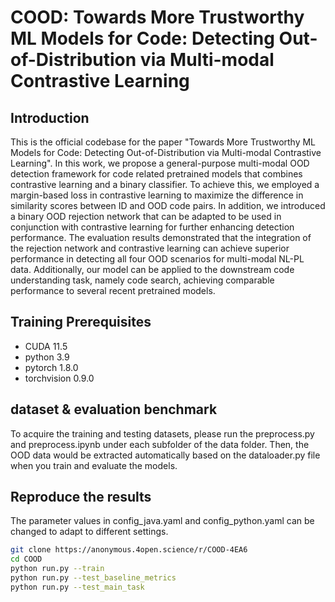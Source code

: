# COOD: Towards More Trustworthy ML Models for Code: Detecting Out-of-Distribution via Multi-modal Contrastive Learning

## Introduction
This is the official codebase for the paper "Towards More Trustworthy ML Models for Code: Detecting Out-of-Distribution via Multi-modal Contrastive Learning". In this work, we propose a general-purpose multi-modal OOD detection framework for code related pretrained
models that combines contrastive learning and a binary classifier. To achieve this, we employed a
margin-based loss in contrastive learning to maximize the difference in similarity scores between ID
and OOD code pairs. In addition, we introduced a binary OOD rejection network that can be adapted
to be used in conjunction with contrastive learning for further enhancing detection performance. The
evaluation results demonstrated that the integration of the rejection network and contrastive
learning can achieve superior performance in detecting all four OOD scenarios for multi-modal
NL-PL data. Additionally, our model can be applied to the downstream code understanding task, namely code search, achieving comparable
performance to several recent pretrained models.

## Training Prerequisites
- CUDA 11.5
- python 3.9
- pytorch 1.8.0
- torchvision 0.9.0

## dataset & evaluation benchmark

To acquire the training and testing datasets, please run the preprocess.py and preprocess.ipynb under each subfolder of the data folder. Then, the OOD data would be extracted automatically based on the dataloader.py file when you train and evaluate the models.

## Reproduce the results

The parameter values in config_java.yaml and config_python.yaml can be changed to adapt to different settings.

```bash
git clone https://anonymous.4open.science/r/COOD-4EA6
cd COOD
python run.py --train
python run.py --test_baseline_metrics
python run.py --test_main_task
```